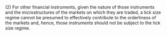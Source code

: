 (2) For other financial instruments, given the nature of those instruments and the microstructures of the markets on which they are traded, a tick size regime cannot be presumed to effectively contribute to the orderliness of the markets and, hence, those instruments should not be subject to the tick size regime.